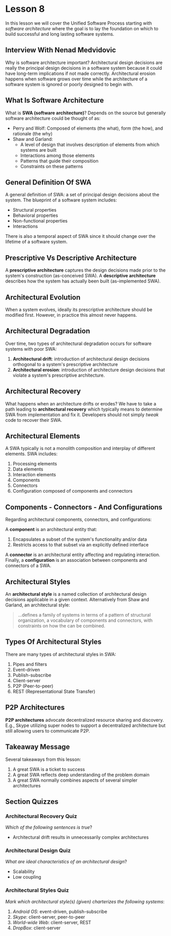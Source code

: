 # Lesson 8

In this lesson we will cover the Unified Software Process starting with _software architecture_ where the goal is to lay the foundation on which to build successful and long lasting software systems.

## Interview With Nenad Medvidovic

Why is software architecture important? Architectural design decisions are really the principal design decisions in a software system because it could have long-term implications if not made correctly. Architectural erosion happens when software grows over time while the architecture of a software system is ignored or poorly designed to begin with.

## What Is Software Architecture

What is **SWA (software architecture)**? Depends on the source but generally software architecture could be thought of as:

- Perry and Wolf: Composed of elements (the what), form (the how), and rationale (the why)
- Shaw and Garland:
  - A level of design that involves description of elements from which systems are built
  - Interactions among those elements
  - Patterns that guide their composition
  - Constraints on these patterns

## General Definition Of SWA

A general definition of SWA: a set of principal design decisions about the system. The blueprint of a software system includes:

- Structural properties
- Behavioral properties
- Non-functional properties
- Interactions

There is also a temporal aspect of SWA since it should change over the lifetime of a software system.

## Prescriptive Vs Descriptive Architecture

A **prescriptive architecture** captures the design decisions made prior to the system's construction (as-conceived SWA). A **descriptive architecture** describes how the system has actually been built (as-implemented SWA).

## Architectural Evolution

When a system evolves, ideally its prescriptive architecture should be modified first. However, in practice this almost never happens.

## Architectural Degradation

Over time, two types of architectural degradation occurs for software systems with poor SWA:

1. **Architectural drift**: introduction of architectural design decisions orthogonal to a system's prescriptive architecture
2. **Architectural erosion**: introduction of architecture design decisions that violate a system's prescriptive architecture.

## Architectural Recovery

What happens when an architecture drifts or erodes? We have to take a path leading to **architectural recovery** which typically means to determine SWA from implementation and fix it. Developers should not simply _tweak_ code to recover their SWA.

## Architectural Elements

A SWA typically is not a monolith composition and interplay of different elements. SWA includes:

1. Processing elements
2. Data elements
3. Interaction elements
4. Components
5. Connectors
6. Configuration composed of components and connectors

## Components - Connectors - And Configurations

Regarding architectural components, connectors, and configurations:

A **component** is an architectural entity that:

1. Encapsulates a subset of the system's functionality and/or data
2. Restricts access to that subset via an explicitly defined interface

A **connector** is an architectural entity affecting and regulating interaction. Finally, a **configuration** is an association between components and connectors of a SWA.

## Architectural Styles

An **architectural style** is a named collection of architectural design decisions applicable in a given context. Alternatively from Shaw and Garland, an architectural style:

> ...defines a family of systems in terms of a pattern of structural organization, a vocabulary of components and connectors, with constraints on how the can be combined.

## Types Of Architectural Styles

There are many types of architectural styles in SWA:

1. Pipes and filters
2. Event-driven
3. Publish-subscribe
4. Client-server
5. P2P (Peer-to-peer)
6. REST (Representational State Transfer)

## P2P Architectures

**P2P architectures** advocate decentralized resource sharing and discovery. E.g., Skype utilizing super nodes to support a decentralized architecture but still allowing users to communicate P2P.

## Takeaway Message

Several takeaways from this lesson:

1. A great SWA is a ticket to success
2. A great SWA reflects deep understanding of the problem domain
3. A great SWA normally combines aspects of several simpler architectures

## Section Quizzes

### Architectural Recovery Quiz

_Which of the following sentences is true_?

- Architectural drift results in unnecessarily complex architectures

### Architectural Design Quiz

_What are ideal characteristics of an architectural design_?

- Scalability
- Low coupling

### Architectural Styles Quiz

_Mark which architectural style(s) (given) charterizes the following systems_:

1. _Android OS_: event-driven, publish-subscribe
2. _Skype_: client-server, peer-to-peer
3. _World-wide Web_: client-server, REST
4. _DropBox_: client-server
